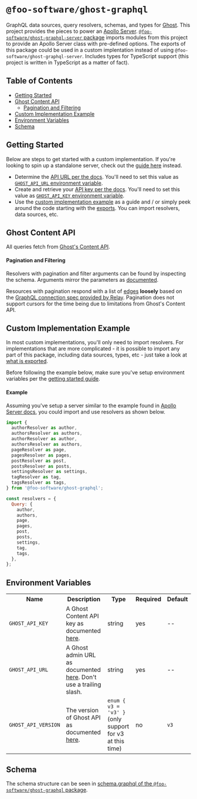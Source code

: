 # `@foo-software/ghost-graphql`

GraphQL data sources, query resolvers, schemas, and types for [Ghost](https://ghost.org/). This project provides the pieces to power an [Apollo Server](https://www.apollographql.com/docs/apollo-server/). [`@foo-software/ghost-graphql-server` package](https://github.com/foo-software/ghost-graphql/tree/master/packages/ghost-graphql) imports modules from this project to provide an Apollo Server class with pre-defined options. The exports of this package could be used in a custom implentation instead of using `@foo-software/ghost-graphql-server`. Includes types for TypeScript support (this project is written in TypeScript as a matter of fact).

## Table of Contents

- [Getting Started](#getting-started)
- [Ghost Content API](#ghost-content-api)
  - [Pagination and Filtering](#pagination-and-filtering)
- [Custom Implementation Example](#custom-implementation-example)
- [Environment Variables](#environment-variables)
- [Schema](#schema)

## Getting Started

Below are steps to get started with a custom implementation. If you're looking to spin up a standalone server, check out the [guide here](packages/ghost-graphql-server#quick-start) instead.

- Determine the [API URL per the docs](https://ghost.org/docs/api/v3/content/#url). You'll need to set this value as [`GHOST_API_URL` environment variable](https://github.com/foo-software/ghost-graphql/tree/master/packages/ghost-graphql#environment-variables).
- Create and retrieve your [API key per the docs](https://ghost.org/docs/api/v3/content/#key). You'll need to set this value as [`GHOST_API_KEY` environment variable](https://github.com/foo-software/ghost-graphql/tree/master/packages/ghost-graphql#environment-variables).
- Use the [custom implementation example](#custom-implementation-example) as a guide and / or simply peek around the code starting with the [exports](src/index.ts). You can import resolvers, data sources, etc.

## Ghost Content API

All queries fetch from [Ghost's Content API](https://ghost.org/docs/api/v3/content).

#### Pagination and Filtering

Resolvers with pagination and filter arguments can be found by inspecting the schema. Arguments mirror the parameters as [documented](https://ghost.org/docs/api/v3/content/#parameters).

Resources with pagination respond with a list of [edges](https://graphql.org/learn/pagination/#pagination-and-edges) **loosely** based on the [GraphQL connection spec provided by Relay](https://relay.dev/graphql/connections.htm). Pagination does not support cursors for the time being due to limitations from Ghost's Content API.

## Custom Implementation Example

In most custom implementations, you'll only need to import resolvers. For implementations that are more complicated - it is possible to import any part of this package, including data sources, types, etc - just take a look at [what is exported](src/index.ts).

Before following the example below, make sure you've setup environment variables per the [getting started guide](#getting-started).

#### Example

Assuming you've setup a server similar to the example found in [Apollo Server docs](https://www.apollographql.com/docs/apollo-server/getting-started/#step-5-define-a-resolver), you could import and use resolvers as shown below.

```javascript
import {
  authorResolver as author,
  authorsResolver as authors,
  authorResolver as author,
  authorsResolver as authors,
  pageResolver as page,
  pagesResolver as pages,
  postResolver as post,
  postsResolver as posts,
  settingsResolver as settings,
  tagResolver as tag,
  tagsResolver as tags,
} from '@foo-software/ghost-graphql';

const resolvers = {
  Query: {
    author,
    authors,
    page,
    pages,
    post,
    posts,
    settings,
    tag,
    tags,
  },
};
```

## Environment Variables

<table>
  <tr>
    <th>Name</th>
    <th>Description</th>
    <th>Type</th>
    <th>Required</th>
    <th>Default</th>
  </tr>
  <tr>
    <td><code>GHOST_API_KEY</code></td>
    <td>A Ghost Content API key as documented <a href="https://ghost.org/docs/api/v3/content/#key">here</a>.</td>
    <td>string</td>
    <td>yes</td>
    <td>--</td>
  </tr>
  <tr>
    <td><code>GHOST_API_URL</code></td>
    <td>A Ghost admin URL as documented <a href="https://ghost.org/docs/api/v3/content/#url">here</a>. Don't use a trailing slash.</td>
    <td>string</td>
    <td>yes</td>
    <td>--</td>
  </tr>
  <tr>
    <td><code>GHOST_API_VERSION</code></td>
    <td>The version of Ghost API as documented <a href="https://ghost.org/docs/api/v3/content/#path--version">here</a>.</td>
    <td><code>enum { v3 = 'v3' }</code>(only support for v3 at this time)</td>
    <td>no</td>
    <td><code>v3</code></td>
  </tr>
</table>

## Schema

The schema structure can be seen in [schema.graphql of the `@foo-software/ghost-graphql` package](schema.graphql).
